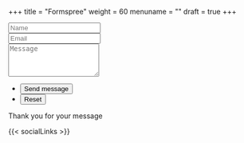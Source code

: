 +++
title = "Formspree"
weight = 60
menuname = ""
draft = true
+++

<form id="contactform" method="POST" action="https://formspree.io/spam@kassouar.com">
	<div class="field half first">
		<input type="text" name="name" id="name" placeholder="Name"/>
	</div>
	<div class="field half">
		<input type="email" id="email" name="_replyto" placeholder="Email">
	</div>
	<div class="field">
		<textarea name="message" id="message" rows="4" placeholder="Message"></textarea>
	</div>
	<ul class="actions">
		<li><input type="submit" value="Send message" class="special" /></li>
		<li><input type="reset" value="Reset" /></li>
	</ul>
	<input type="hidden" name="_next" value="?sent#formspree" />
	<input type="hidden" name="_subject" value="Email sent from kassouar contact form" />
	<input type="text" name="_gotcha" style="display:none" />
</form>
<span id="contactformsent">Thank you for your message</span>

{{< socialLinks >}}
